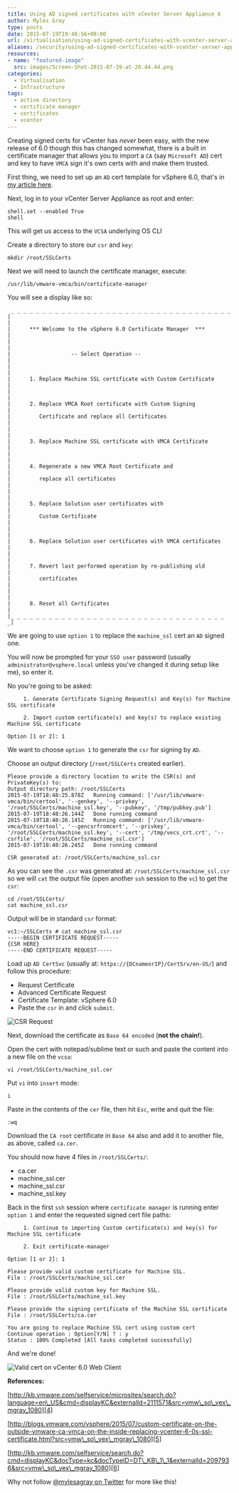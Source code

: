 ```yaml
---
title: Using AD signed certificates with vCenter Server Appliance 6
author: Myles Gray
type: posts
date: 2015-07-19T19:48:56+00:00
url: /virtualisation/using-ad-signed-certificates-with-vcenter-server-appliance-6/
aliases: /security/using-ad-signed-certificates-with-vcenter-server-appliance-6/
resources:
- name: "featured-image"
  src: images/Screen-Shot-2015-07-19-at-20.44.44.png
categories:
  - Virtualisation
  - Infrastructure
tags:
  - active directory
  - certificate manager
  - certificates
  - vcenter
---
```


Creating signed certs for vCenter has _never_ been easy, with the new release of 6.0 though this has changed somewhat, there is a built in certificate manager that allows you to import a `CA` (say `Microsoft AD`) cert and key to have `VMCA` sign it's own certs with and make them trusted.

First thing, we need to set up an `AD` cert template for vSphere 6.0, that's in [my article here][1].

Next, log in to your vCenter Server Appliance as root and enter:

    shell.set --enabled True
    shell
    

This will get us access to the `VCSA` underlying OS CLI

Create a directory to store our `csr` and `key`:

    mkdir /root/SSLCerts
    

Next we will need to launch the certificate manager, execute:

    /usr/lib/vmware-vmca/bin/certificate-manager
    

You will see a display like so:

     _ _ _ _ _ _ _ _ _ _ _ _ _ _ _ _ _ _ _ _ _ _ _ _ _ _ _ _ _ _ _ _ _ _ _ 
    |                                                                     |
    |      *** Welcome to the vSphere 6.0 Certificate Manager  ***        |
    |                                                                     |
    |                   -- Select Operation --                            |
    |                                                                     |
    |      1. Replace Machine SSL certificate with Custom Certificate     |
    |                                                                     |
    |      2. Replace VMCA Root certificate with Custom Signing           |
    |         Certificate and replace all Certificates                    |
    |                                                                     |
    |      3. Replace Machine SSL certificate with VMCA Certificate       |
    |                                                                     |
    |      4. Regenerate a new VMCA Root Certificate and                  |
    |         replace all certificates                                    |
    |                                                                     |
    |      5. Replace Solution user certificates with                     |
    |         Custom Certificate                                          |
    |                                                                     |
    |      6. Replace Solution user certificates with VMCA certificates   |
    |                                                                     |
    |      7. Revert last performed operation by re-publishing old        |
    |         certificates                                                |
    |                                                                     |
    |      8. Reset all Certificates                                      |
    |_ _ _ _ _ _ _ _ _ _ _ _ _ _ _ _ _ _ _ _ _ _ _ _ _ _ _ _ _ _ _ _ _ _ _|
    

We are going to use `option 1` to replace the `machine_ssl` cert an `AD` signed one.

You will now be prompted for your `SSO user` password (usually `administrator@vsphere.local` unless you've changed it during setup like me), so enter it.

No you're going to be asked:

         1. Generate Certificate Signing Request(s) and Key(s) for Machine SSL certificate
    
         2. Import custom certificate(s) and key(s) to replace existing Machine SSL certificate
    
    Option [1 or 2]: 1
    

We want to choose `option 1` to generate the `csr` for signing by `AD`.

Choose an output directory (`/root/SSLCerts` created earlier).

    Please provide a directory location to write the CSR(s) and PrivateKey(s) to: 
    Output directory path: /root/SSLCerts
    2015-07-19T18:48:25.878Z   Running command: ['/usr/lib/vmware-vmca/bin/certool', '--genkey', '--privkey', '/root/SSLCerts/machine_ssl.key', '--pubkey', '/tmp/pubkey.pub']
    2015-07-19T18:48:26.144Z   Done running command
    2015-07-19T18:48:26.145Z   Running command: ['/usr/lib/vmware-vmca/bin/certool', '--gencsrfromcert', '--privkey', '/root/SSLCerts/machine_ssl.key', '--cert', '/tmp/vecs_crt.crt', '--csrfile', '/root/SSLCerts/machine_ssl.csr']
    2015-07-19T18:48:26.245Z   Done running command
    
    CSR generated at: /root/SSLCerts/machine_ssl.csr
    

As you can see the `.csr` was generated at: `/root/SSLCerts/machine_ssl.csr` so we will `cat` the output file (open another `ssh` session to the `vc`) to get the `csr`:

    cd /root/SSLCerts/
    cat machine_ssl.csr
    

Output will be in standard `csr` format:

    vc1:~/SSLCerts # cat machine_ssl.csr 
    -----BEGIN CERTIFICATE REQUEST-----
    {CSR HERE}
    -----END CERTIFICATE REQUEST-----
    

Load up `AD CertSvc` (usually at: `https://{DCnameorIP}/CertSrv/en-US/`) and follow this procedure:

  * Request Certificate
  * Advanced Certificate Request
  * Certificate Template: vSphere 6.0
  * Paste the `csr` in and click `submit`.

![CSR Request][2] 

Next, download the certificate as `Base 64 encoded` (**not the chain!**).

Open the cert with notepad/sublime text or such and paste the content into a new file on the `vcsa`:

    vi /root/SSLCerts/machine_ssl.cer
    

Put `vi` into `insert` mode:

    i
    

Paste in the contents of the `cer` file, then hit `Esc`, write and quit the file:

    :wq
    

Download the `CA root` certificate in `Base 64` also and add it to another file, as above, called `ca.cer`.

You should now have 4 files in `/root/SSLCerts/`:

  * ca.cer
  * machine_ssl.cer
  * machine_ssl.csr
  * machine_ssl.key

Back in the first `ssh` session where `certificate manager` is running enter `option 1` and enter the requested signed cert file paths:

         1. Continue to importing Custom certificate(s) and key(s) for Machine SSL certificate
    
         2. Exit certificate-manager 
    
    Option [1 or 2]: 1
    
    Please provide valid custom certificate for Machine SSL.
    File : /root/SSLCerts/machine_ssl.cer
    
    Please provide valid custom key for Machine SSL.
    File : /root/SSLCerts/machine_ssl.key
    
    Please provide the signing certificate of the Machine SSL certificate
    File : /root/SSLCerts/ca.cer
    
    You are going to replace Machine SSL cert using custom cert
    Continue operation : Option[Y/N] ? : y
    Status : 100% Completed [All tasks completed successfully] 
    

And we're done!

![Valid cert on vCenter 6.0 Web Client][3] 

**References:**

[http://kb.vmware.com/selfservice/microsites/search.do?language=en\_US&cmd=displayKC&externalId=2111571&src=vmw\_so\_vex\_mgray_1080][4]

[http://blogs.vmware.com/vsphere/2015/07/custom-certificate-on-the-outside-vmware-ca-vmca-on-the-inside-replacing-vcenter-6-0s-ssl-certificate.html?src=vmw\_so\_vex\_mgray\_1080][5]

[http://kb.vmware.com/selfservice/search.do?cmd=displayKC&docType=kc&docTypeID=DT\_KB\_1\_1&externalId=2097936&src=vmw\_so\_vex\_mgray_1080][6]

Why not follow [@mylesagray on Twitter][7] for more like this!

 [1]: /security/creating-a-vsphere-6-certificate-template-in-active-directory/
 [2]: images/Screen-Shot-2015-07-19-at-19.52.47.png
 [3]: images/Screen-Shot-2015-07-19-at-20.44.44.png
 [4]: http://kb.vmware.com/selfservice/microsites/search.do?language=en_US&cmd=displayKC&externalId=2111571&src=vmw_so_vex_mgray_1080
 [5]: http://blogs.vmware.com/vsphere/2015/07/custom-certificate-on-the-outside-vmware-ca-vmca-on-the-inside-replacing-vcenter-6-0s-ssl-certificate.html?src=vmw_so_vex_mgray_1080
 [6]: http://kb.vmware.com/selfservice/search.do?cmd=displayKC&docType=kc&docTypeID=DT_KB_1_1&externalId=2097936&src=vmw_so_vex_mgray_1080
 [7]: https://twitter.com/mylesagray